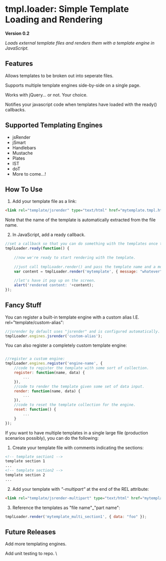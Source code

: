 tmpl.loader: Simple Template Loading and Rendering
=================================================

**Version 0.2**

*Loads external template files and renders them with a template engine in JavaScript.*

Features
--------

Allows templates to be broken out into seperate files.

Supports multiple template engines side-by-side on a single page.

Works with jQuery... or not. Your choice.

Notifies your javascript code when templates have loaded with the ready() callbacks.

Supported Templating Engines
----------------------------
<ul>
<li>jsRender</li>
<li>jSmart</li>
<li>Handlebars</li>
<li>Mustache</li>
<li>Plates</li>
<li>IST</li>
<li>doT</li>
<li>More to come...!</li>
</ul>

How To Use
----------

1) Add your template file as a link:
```html
<link rel="template/jsrender" type="text/html" href="mytemplate.tmpl.html" />
```

Note that the name of the template is automatically extracted from the file name.

2) In JavaScript, add a ready callback.
```javascript
//set a callback so that you can do something with the templates once they are loaded.
tmplLoader.ready(function() {
	
	//now we're ready to start rendering with the template.
	
	//just call tmplLoader.render() and pass the template name and a model to bind with.
	var content = tmplLoader.render('mytemplate', { message: "whatever" });
	
	//let's have it pop up on the screen.
	alert('rendered content: '+content);		
});
```

Fancy Stuff
-----------

You can register a built-in template engine with a custom alias I.E. rel="template/custom-alias":
```javascript	
//jsrender by default uses "jsrender" and is configured automatically.
tmplLoader.engines.jsrender('custom-alias'); 
```

You can also register a completely custom template engine:
```javascript

//register a custom engine:
tmplLoader.engines.register('engine-name', {
	//code to register the template with some sort of collection.
	register: function(name, data) {
		...
	}),
	//code to render the template given some set of data input.
	render: function(name, data) {
		...
	}),
	//code to reset the template collection for the engine.
	reset: function() {
		...
	}
});
```

If you want to have multiple templates in a single large file (production scenarios possibly), you can do the following:

1) Create your template file with comments indicating the sections:
```html
<!-- template section1 -->
template section 1
...
<!-- template section2 -->
template section 2
...
```

2) Add your template with *"-multipart"* at the end of the REL attribute:
```html
<link rel="template/jsrender-multipart" type="text/html" href="mytemplate_multi.tmpl.html" />
```

3) Reference the templates as "file name"_"part name":
```javascript
tmplLoader.render('mytemplate_multi_section1', { data: "foo" });
```

Future Releases
---------------

Add more templating engines.

Add unit testing to repo.
\